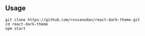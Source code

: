 ## Usage

```
git clone https://github.com/rossanodan/react-dark-theme.git
cd react-dark-theme
npm start
```
